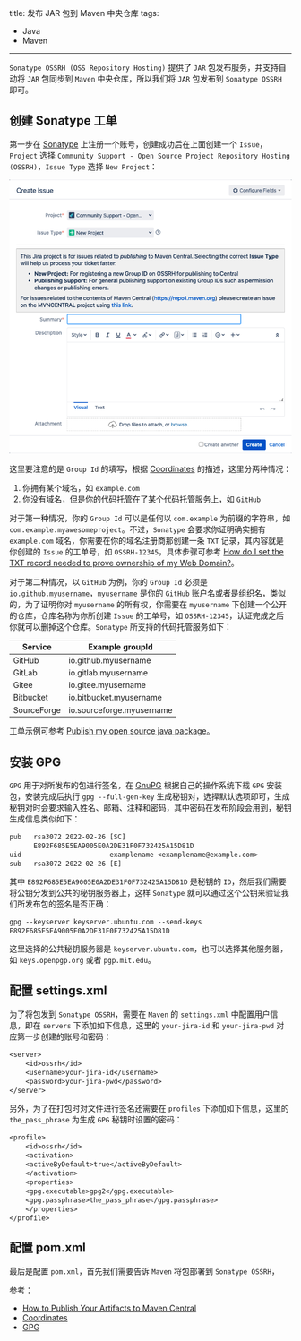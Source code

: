 title: 发布 JAR 包到 Maven 中央仓库
tags:
- Java
- Maven
---

`Sonatype OSSRH (OSS Repository Hosting)` 提供了 `JAR` 包发布服务，并支持自动将 `JAR` 包同步到 `Maven` 中央仓库，所以我们将 `JAR` 包发布到 `Sonatype OSSRH` 即可。

## 创建 Sonatype 工单
第一步在 [Sonatype](https://issues.sonatype.org/secure/Signup!default.jspa) 上注册一个账号，创建成功后在上面创建一个 `Issue`，`Project` 选择 `Community Support - Open Source Project Repository Hosting (OSSRH)`，`Issue Type` 选择 `New Project`：

![alt](/images/sonatype.png)

这里要注意的是 `Group Id` 的填写，根据 [Coordinates](https://central.sonatype.org/publish/requirements/coordinates/) 的描述，这里分两种情况：

1. 你拥有某个域名，如 `example.com`
2. 你没有域名，但是你的代码托管在了某个代码托管服务上，如 `GitHub`

对于第一种情况，你的 `Group Id` 可以是任何以 `com.example` 为前缀的字符串，如 `com.example.myawesomeproject`。不过，`Sonatype` 会要求你证明确实拥有 `example.com` 域名，你需要在你的域名注册商那创建一条 `TXT` 记录，其内容就是你创建的 `Issue` 的工单号，如 `OSSRH-12345`，具体步骤可参考 [How do I set the TXT record needed to prove ownership of my Web Domain?](https://central.sonatype.org/faq/how-to-set-txt-record/)。

对于第二种情况，以 `GitHub` 为例，你的 `Group Id` 必须是 `io.github.myusername`，`myusername` 是你的 `GitHub` 账户名或者是组织名，类似的，为了证明你对 `myusername` 的所有权，你需要在 `myusername` 下创建一个公开的仓库，仓库名称为你所创建 `Issue` 的工单号，如 `OSSRH-12345`，认证完成之后你就可以删掉这个仓库。`Sonatype` 所支持的代码托管服务如下：

|Service   |Example groupId   |
|---|---|
|GitHub   | 	io.github.myusername   |
|GitLab   | 	io.gitlab.myusername   |
|Gitee   | 	io.gitee.myusername   |
|Bitbucket   | 	io.bitbucket.myusername   |
|SourceForge   |io.sourceforge.myusername   |

工单示例可参考 [Publish my open source java package](https://issues.sonatype.org/browse/OSSRH-78488)。

## 安装 GPG
`GPG` 用于对所发布的包进行签名，在 [GnuPG](https://www.gnupg.org/download/index.html) 根据自己的操作系统下载 `GPG` 安装包，安装完成后执行 `gpg --full-gen-key` 生成秘钥对，选择默认选项即可，生成秘钥对时会要求输入姓名、邮箱、注释和密码，其中密码在发布阶段会用到，秘钥生成信息类似如下：

```
pub   rsa3072 2022-02-26 [SC]
      E892F685E5EA9005E0A2DE31F0F732425A15D81D
uid                      examplename <examplename@example.com>
sub   rsa3072 2022-02-26 [E]
```

其中 `E892F685E5EA9005E0A2DE31F0F732425A15D81D` 是秘钥的 `ID`，然后我们需要将公钥分发到公共的秘钥服务器上，这样 `Sonatype` 就可以通过这个公钥来验证我们所发布包的签名是否正确：

```
gpg --keyserver keyserver.ubuntu.com --send-keys E892F685E5EA9005E0A2DE31F0F732425A15D81D
```

这里选择的公共秘钥服务器是 `keyserver.ubuntu.com`，也可以选择其他服务器，如 `keys.openpgp.org` 或者 `pgp.mit.edu`。

## 配置 settings.xml
为了将包发到 `Sonatype OSSRH`，需要在 `Maven` 的 `settings.xml` 中配置用户信息，即在 `servers` 下添加如下信息，这里的 `your-jira-id` 和 `your-jira-pwd` 对应第一步创建的账号和密码：

```
<server>
    <id>ossrh</id>
    <username>your-jira-id</username>
    <password>your-jira-pwd</password>
</server>
```

另外，为了在打包时对文件进行签名还需要在 `profiles` 下添加如下信息，这里的 `the_pass_phrase` 为生成 `GPG` 秘钥时设置的密码：

```
<profile>
    <id>ossrh</id>
    <activation>
    <activeByDefault>true</activeByDefault>
    </activation>
    <properties>
    <gpg.executable>gpg2</gpg.executable>
    <gpg.passphrase>the_pass_phrase</gpg.passphrase>
    </properties>
</profile>
```

## 配置 pom.xml
最后是配置 `pom.xml`，首先我们需要告诉 `Maven` 将包部署到 `Sonatype OSSRH`，

参考：

* [How to Publish Your Artifacts to Maven Central](https://dzone.com/articles/publish-your-artifacts-to-maven-central)
* [Coordinates](https://central.sonatype.org/publish/requirements/coordinates/)
* [GPG](https://central.sonatype.org/publish/requirements/gpg/)
